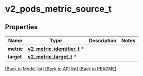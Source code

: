 # v2_pods_metric_source_t

## Properties
Name | Type | Description | Notes
------------ | ------------- | ------------- | -------------
**metric** | [**v2_metric_identifier_t**](v2_metric_identifier.md) \* |  | 
**target** | [**v2_metric_target_t**](v2_metric_target.md) \* |  | 

[[Back to Model list]](../README.md#documentation-for-models) [[Back to API list]](../README.md#documentation-for-api-endpoints) [[Back to README]](../README.md)


